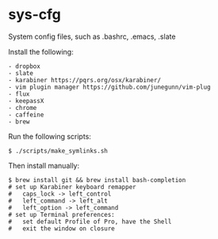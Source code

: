 sys-cfg
=======

System config files, such as .bashrc, .emacs, .slate

Install the following:

    - dropbox
    - slate
    - karabiner https://pqrs.org/osx/karabiner/
    - vim plugin manager https://github.com/junegunn/vim-plug
    - flux
    - keepassX
    - chrome
    - caffeine
    - brew

Run the following scripts:

    $ ./scripts/make_symlinks.sh

Then install manually:

    $ brew install git && brew install bash-completion
    # set up Karabiner keyboard remapper
    #   caps_lock -> left_control
    #   left_command -> left_alt
    #   left_option -> left_command
    # set up Terminal preferences:
    #   set default Profile of Pro, have the Shell
    #   exit the window on closure
